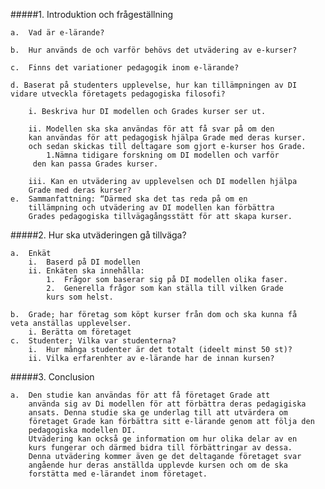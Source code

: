 #####1. Introduktion och frågeställning 	a.	Vad är e-lärande? 
	b.	Hur används de och varför behövs det utvädering av e-kurser?
	c.	Finns det variationer pedagogik inom e-lärande?

	d. Baserat på studenters upplevelse, hur kan tillämpningen av DI vidare utveckla företagets pedagogiska filosofi? 
		i. Beskriva hur DI modellen och Grades kurser ser ut.	
		ii. Modellen ska ska användas för att få svar på om den 
		kan användas för att pedagogisk hjälpa Grade med deras kurser.
		och sedan skickas till deltagare som gjort e-kurser hos Grade.  			1.Nämna tidigare forskning om DI modellen och varför
		 den kan passa Grades kurser.	
		iii. Kan en utvädering av upplevelsen och DI modellen hjälpa
	 	Grade med deras kurser? 	e.	Sammanfattning: “Därmed ska det tas reda på om en 
		tillämpning och utvädering av DI modellen kan förbättra 
		Grades pedagogiska tillvägagångsstätt för att skapa kurser. #####2.	Hur ska utväderingen gå tillväga?	
	a.	Enkät		i.	Baserd på DI modellen		ii.	Enkäten ska innehålla:			1.	Frågor som baserar sig på DI modellen olika faser.			2.	Generella frågor som kan ställa till vilken Grade 
			kurs som helst.	b.	Grade; har företag som köpt kurser från dom och ska kunna få 		veta anställas upplevelser.		i. Berätta om företaget	c.	Studenter; Vilka var studenterna?		i.	Hur många studenter är det totalt (ideelt minst 50 st)?		ii.	Vilka erfarenhter av e-lärande har de innan kursen?#####3.	Conclusion	a.	Den studie kan användas för att få företaget Grade att 
		använda sig av Di modellen för att förbättra deras pedagigiska 
		ansats. Denna studie ska ge underlag till att utvärdera om
		företaget Grade kan förbättra sitt e-lärande genom att följa den
		pedagogiska modellen DI. 
		Utvädering kan också ge information om hur olika delar av en
		kurs fungerar och därmed bidra till förbättringar av dessa. 
		Denna utvädering kommer även ge det deltagande företaget svar
		angående hur deras anställda upplevde kursen och om de ska
		forstätta med e-lärandet inom företaget.  